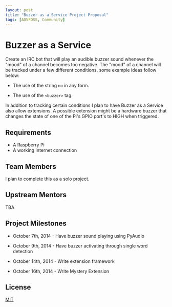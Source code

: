 ```yaml
---
layout: post
title: "Buzzer as a Service Project Proposal"
tags: [ADVFOSS, Community]
---
```

# Buzzer as a Service
Create an IRC bot that will play an audible buzzer sound whenever the "mood" of
a channel becomes too negative. The "mood" of a channel will be tracked under
a few different conditions, some example ideas follow below:

* The use of the string `no` in any form.

* The use of the `<buzzer>` tag.

In addition to tracking certain conditions I plan to have Buzzer as a Service
also allow extensions. A possible extension might be a hardware buzzer that
changes the state of one of the Pi's GPIO port's to HIGH when triggered.

## Requirements
* A Raspberry Pi
* A working Internet connection

## Team Members
I plan to complete this as a solo project.

## Upstream Mentors
TBA

## Project Milestones

* October 7th, 2014 - Have buzzer sound playing using PyAudio

* October 9th, 2014 - Have buzzer activating through single word detection

* October 14th, 2014 - Write extension framework

* October 16th, 2014 - Write Mystery Extension

## License
[MIT](https://github.com/timoxley/osi-licenses-full/blob/master/licenses/MIT.md)
